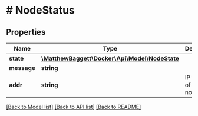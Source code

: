 # # NodeStatus

## Properties

Name | Type | Description | Notes
------------ | ------------- | ------------- | -------------
**state** | [**\MatthewBaggett\Docker\Api\Model\NodeState**](NodeState.md) |  | [optional]
**message** | **string** |  | [optional]
**addr** | **string** | IP address of the node. | [optional]

[[Back to Model list]](../../README.md#models) [[Back to API list]](../../README.md#endpoints) [[Back to README]](../../README.md)
